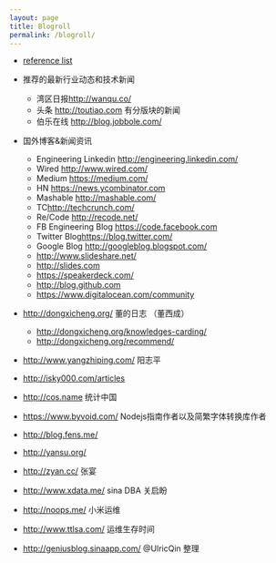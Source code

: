 ```yaml
---
layout: page
title: Blogroll
permalink: /blogroll/
---
```


- [reference list](/reference_links)
- 推荐的最新行业动态和技术新闻
    - 湾区日报<http://wanqu.co/>
    - 头条 <http://toutiao.com> 有分版块的新闻
    - 伯乐在线 <http://blog.jobbole.com/>

- 国外博客&新闻资讯
    - Engineering Linkedin <http://engineering.linkedin.com/>
    - Wired <http://www.wired.com/>
    - Medium <https://medium.com/>
    - HN <https://news.ycombinator.com>
    - Mashable <http://mashable.com/>
    - TC<http://techcrunch.com/>
    - Re/Code <http://recode.net/>
    - FB Engineering Blog <https://code.facebook.com>
    - Twitter Blog<https://blog.twitter.com/>
    - Google Blog <http://googleblog.blogspot.com/>
    - <http://www.slideshare.net/>
    - <http://slides.com>
    - <https://speakerdeck.com/>
    - <http://blog.github.com>
    - <https://www.digitalocean.com/community>




- <http://dongxicheng.org/> 董的日志 （董西成） 
    - <http://dongxicheng.org/knowledges-carding/>
    - <http://dongxicheng.org/recommend/>
- <http://www.yangzhiping.com/> 阳志平  
- <http://isky000.com/articles> 
- <http://cos.name>  统计中国
- <https://www.byvoid.com/> Nodejs指南作者以及简繁字体转换库作者
- <http://blog.fens.me/>
- <http://yansu.org/> 
- <http://zyan.cc/>  张宴
- <http://www.xdata.me/> sina DBA 关启盼
- <http://noops.me/>  小米运维
- <http://www.ttlsa.com/> 运维生存时间
- <http://geniusblog.sinaapp.com/> @UlricQin 整理
